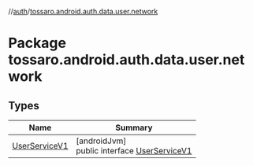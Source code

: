 //[auth](../../index.md)/[tossaro.android.auth.data.user.network](index.md)

# Package tossaro.android.auth.data.user.network

## Types

| Name | Summary |
|---|---|
| [UserServiceV1](-user-service-v1/index.md) | [androidJvm]<br>public interface [UserServiceV1](-user-service-v1/index.md) |
